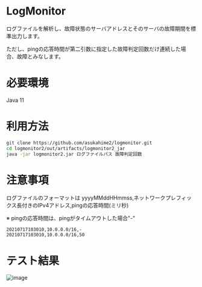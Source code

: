 # LogMonitor
ログファイルを解析し、故障状態のサーバアドレスとそのサーバの故障期間を標準出力します。

ただし、pingの応答時間が第二引数に指定した故障判定回数だけ連続した場合、故障とみなします。

# 必要環境
Java 11

# 利用方法

```bash
git clone https://github.com/asukahime2/logmonitor.git
cd logmonitor2/out/artifacts/logmonitor2_jar
java -jar logmonitor2.jar ログファイルパス 故障判定回数
```

# 注意事項
ログファイルのフォーマットは
yyyyMMddHHmmss,ネットワークプレフィックス長付きのIPv4アドレス,pingの応答時間(ミリ秒)

※ pingの応答時間は、pingがタイムアウトした場合"-"

```
20210717103010,10.0.0.0/16,-
20210717103010,10.0.0.0/16,50
```

# テスト結果
![image](https://user-images.githubusercontent.com/87558811/126045256-c4496815-099c-4a0a-8f23-251fdf87542b.png)
